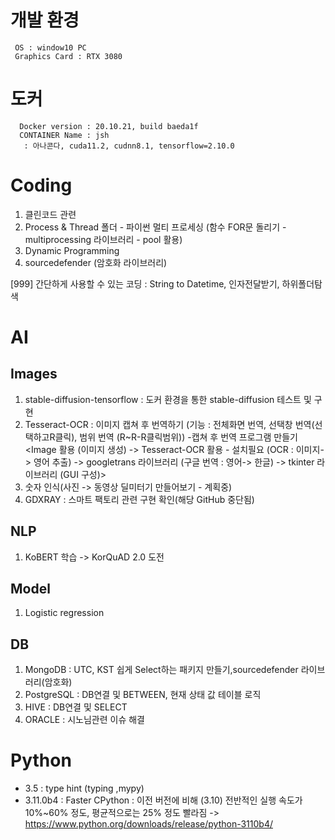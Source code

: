 # 개발 환경
     OS : window10 PC
     Graphics Card : RTX 3080

# 도커
      Docker version : 20.10.21, build baeda1f
      CONTAINER Name : jsh
       : 아나콘다, cuda11.2, cudnn8.1, tensorflow=2.10.0


# Coding
1. 클린코드 관련
2. Process & Thread 폴더 - 파이썬 멀티 프로세싱 (함수 FOR문 돌리기 - multiprocessing 라이브러리 - pool 활용)
3. Dynamic Programming
4. sourcedefender (암호화 라이브러리)

[999] 간단하게 사용할 수 있는 코딩 : String to Datetime, 인자전달받기, 하위폴더탐색

# AI
## Images
1. stable-diffusion-tensorflow : 도커 환경을 통한 stable-diffusion 테스트 및 구현
2. Tesseract-OCR : 이미지 캡쳐 후 번역하기 (기능 : 전체화면 번역, 선택창 번역(선택하고R클릭), 범위 번역 (R~R-R클릭범위))
 -캡쳐 후 번역 프로그램 만들기 <Image 활용 (이미지 생성) -> Tesseract-OCR 활용 - 설치필요  (OCR : 이미지-> 영어 추출) -> googletrans 라이브러리 (구글 번역 : 영어-> 한글) -> tkinter 라이브러리 (GUI 구성)>
 3. 숫자 인식(사진 -> 동영상 딜미터기 만들어보기 - 계획중)
999. GDXRAY : 스마트 팩토리 관련 구현 확인(해당 GitHub 중단됨)

## NLP
1. KoBERT 학습 -> KorQuAD 2.0 도전

## Model
1. Logistic regression

## DB
1. MongoDB : UTC, KST 쉽게 Select하는 패키지 만들기,sourcedefender 라이브러리(암호화)
2. PostgreSQL : DB연결 및 BETWEEN, 현재 상태 값 테이블 로직
3. HIVE : DB연결 및 SELECT
4. ORACLE : 시노님관련 이슈 해결

# Python
- 3.5 : type hint (typing ,mypy)
- 3.11.0b4 : Faster CPython : 이전 버전에 비해 (3.10) 전반적인 실행 속도가 10%~60% 정도, 평균적으로는 25% 정도 빨라짐
 -> https://www.python.org/downloads/release/python-3110b4/
